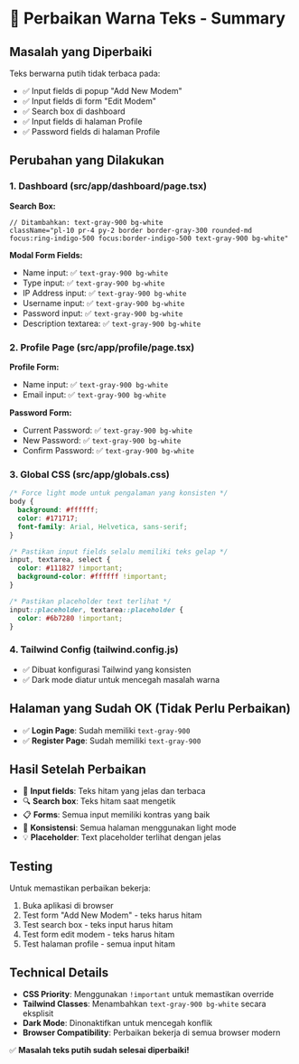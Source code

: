 # 🎨 Perbaikan Warna Teks - Summary

## Masalah yang Diperbaiki
Teks berwarna putih tidak terbaca pada:
- ✅ Input fields di popup "Add New Modem"
- ✅ Input fields di form "Edit Modem" 
- ✅ Search box di dashboard
- ✅ Input fields di halaman Profile
- ✅ Password fields di halaman Profile

## Perubahan yang Dilakukan

### 1. Dashboard (src/app/dashboard/page.tsx)
**Search Box:**
```tsx
// Ditambahkan: text-gray-900 bg-white
className="pl-10 pr-4 py-2 border border-gray-300 rounded-md focus:ring-indigo-500 focus:border-indigo-500 text-gray-900 bg-white"
```

**Modal Form Fields:**
- Name input: ✅ `text-gray-900 bg-white`
- Type input: ✅ `text-gray-900 bg-white`
- IP Address input: ✅ `text-gray-900 bg-white`
- Username input: ✅ `text-gray-900 bg-white`
- Password input: ✅ `text-gray-900 bg-white`
- Description textarea: ✅ `text-gray-900 bg-white`

### 2. Profile Page (src/app/profile/page.tsx)
**Profile Form:**
- Name input: ✅ `text-gray-900 bg-white`
- Email input: ✅ `text-gray-900 bg-white`

**Password Form:**
- Current Password: ✅ `text-gray-900 bg-white`
- New Password: ✅ `text-gray-900 bg-white`
- Confirm Password: ✅ `text-gray-900 bg-white`

### 3. Global CSS (src/app/globals.css)
```css
/* Force light mode untuk pengalaman yang konsisten */
body {
  background: #ffffff;
  color: #171717;
  font-family: Arial, Helvetica, sans-serif;
}

/* Pastikan input fields selalu memiliki teks gelap */
input, textarea, select {
  color: #111827 !important;
  background-color: #ffffff !important;
}

/* Pastikan placeholder text terlihat */
input::placeholder, textarea::placeholder {
  color: #6b7280 !important;
}
```

### 4. Tailwind Config (tailwind.config.js)
- ✅ Dibuat konfigurasi Tailwind yang konsisten
- ✅ Dark mode diatur untuk mencegah masalah warna

## Halaman yang Sudah OK (Tidak Perlu Perbaikan)
- ✅ **Login Page**: Sudah memiliki `text-gray-900`
- ✅ **Register Page**: Sudah memiliki `text-gray-900`

## Hasil Setelah Perbaikan
- 📝 **Input fields**: Teks hitam yang jelas dan terbaca
- 🔍 **Search box**: Teks hitam saat mengetik
- 📋 **Forms**: Semua input memiliki kontras yang baik
- 🌟 **Konsistensi**: Semua halaman menggunakan light mode
- 💡 **Placeholder**: Text placeholder terlihat dengan jelas

## Testing
Untuk memastikan perbaikan bekerja:
1. Buka aplikasi di browser
2. Test form "Add New Modem" - teks harus hitam
3. Test search box - teks input harus hitam
4. Test form edit modem - teks harus hitam
5. Test halaman profile - semua input hitam

## Technical Details
- **CSS Priority**: Menggunakan `!important` untuk memastikan override
- **Tailwind Classes**: Menambahkan `text-gray-900 bg-white` secara eksplisit
- **Dark Mode**: Dinonaktifkan untuk mencegah konflik
- **Browser Compatibility**: Perbaikan bekerja di semua browser modern

✅ **Masalah teks putih sudah selesai diperbaiki!**
